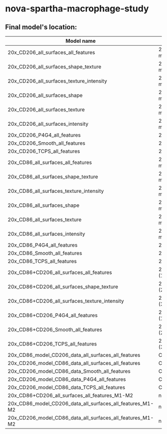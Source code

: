 # nova-spartha-macrophage-study
## Final model's location:
| Model name | Model's location |
| ---------- | ---------------- |
| 20x_CD206_all_surfaces_all_features | 20x_CD206_all_surfaces_nucleus_deformation (1st model) |
| 20x_CD206_all_surfaces_shape_texture | 20x_CD206_all_surfaces_nucleus_deformation (2nd model) |
| 20x_CD206_all_surfaces_texture_intensity | 20x_CD206_all_surfaces_nucleus_deformation (3rd model) |
| 20x_CD206_all_surfaces_shape | 20x_CD206_all_surfaces_nucleus_deformation (4th model) |
| 20x_CD206_all_surfaces_texture | 20x_CD206_all_surfaces_nucleus_deformation (5th model)|
| 20x_CD206_all_surfaces_intensity | 20x_CD206_all_surfaces_nucleus_deformation (6th model) |
| 20x_CD206_P4G4_all_features | 20x_CD206_nucleus_deformation (1st model) |
| 20x_CD206_Smooth_all_features | 20x_CD206_nucleus_deformation (2nd model) |
| 20x_CD206_TCPS_all_features	| 20x_CD206_nucleus_deformation (3rd model) |
| 20x_CD86_all_surfaces_all_features |	20x_CD86_all_surfaces_nucleus_deformation (1st model) |
| 20x_CD86_all_surfaces_shape_texture |	20x_CD86_all_surfaces_nucleus_deformation (2nd model) |
| 20x_CD86_all_surfaces_texture_intensity |	20x_CD86_all_surfaces_nucleus_deformation (3rd model) |
| 20x_CD86_all_surfaces_shape |	20x_CD86_all_surfaces_nucleus_deformation (4th model) |
| 20x_CD86_all_surfaces_texture |	20x_CD86_all_surfaces_nucleus_deformation (5th model) |
| 20x_CD86_all_surfaces_intensity |	20x_CD86_all_surfaces_nucleus_deformation (6th model) |
| 20x_CD86_P4G4_all_features |	20x_CD86_nucleus_deformation (1st model) |
| 20x_CD86_Smooth_all_features |	20x_CD86_nucleus_deformation (2nd model) |
| 20x_CD86_TCPS_all_features |	20x_CD86_nucleus_deformation (3rd model) |
| 20x_CD86+CD206_all_surfaces_all_features |	20x_CD86_CD206_all_surfaces_nucleus_deformation (1st model) |
| 20x_CD86+CD206_all_surfaces_shape_texture |	20x_CD86_CD206_all_surfaces_nucleus_deformation (2nd model) |
| 20x_CD86+CD206_all_surfaces_texture_intensity |	20x_CD86_CD206_all_surfaces_nucleus_deformation (3rd model) |
| 20x_CD86+CD206_P4G4_all_features |	20x_CD86_CD206_combined_nucleus_deformation (1st model) |
| 20x_CD86+CD206_Smooth_all_features |	20x_CD86_CD206_combined_nucleus_deformation (2nd model) |
| 20x_CD86+CD206_TCPS_all_features |	20x_CD86_CD206_combined_nucleus_deformation (3rd model) |
| 20x_CD86_model_CD206_data_all_surfaces_all_features |	CD206_data_on_CD86_model (1st model) |
| 20x_CD206_model_CD86_data_all_surfaces_all_features |	CD86_data_on_CD206_model (1st model) |
| 20x_CD206_model_CD86_data_Smooth_all_features |	CD86_data_on_CD206_model (3rd model) |
| 20x_CD206_model_CD86_data_P4G4_all_features |	CD86_data_on_CD206_model (2nd model) |
| 20x_CD206_model_CD86_data_TCPS_all_features |	CD86_data_on_CD206_model (4th model) |
| 20x_CD86+CD206_all_surfaces_all_features_M1-M2 |	no_NT_20x_CD86_CD206 (1st model) |
| 20x_CD86_model_CD206_data_all_surfaces_all_features_M1-M2 |	no_NT_20x_CD86_CD206 (2nd model) |
| 20x_CD206_model_CD86_data_all_surfaces_all_features_M1-M2 |	no_NT_20x_CD86_CD206 (3rd model) |

